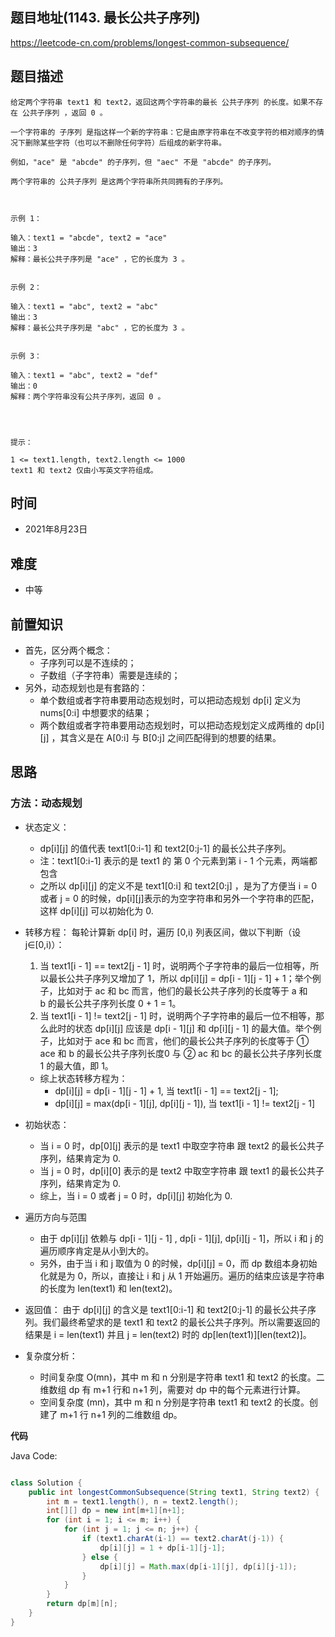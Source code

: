 
## 题目地址(1143. 最长公共子序列)

https://leetcode-cn.com/problems/longest-common-subsequence/

## 题目描述

```
给定两个字符串 text1 和 text2，返回这两个字符串的最长 公共子序列 的长度。如果不存在 公共子序列 ，返回 0 。

一个字符串的 子序列 是指这样一个新的字符串：它是由原字符串在不改变字符的相对顺序的情况下删除某些字符（也可以不删除任何字符）后组成的新字符串。

例如，"ace" 是 "abcde" 的子序列，但 "aec" 不是 "abcde" 的子序列。

两个字符串的 公共子序列 是这两个字符串所共同拥有的子序列。

 

示例 1：

输入：text1 = "abcde", text2 = "ace" 
输出：3  
解释：最长公共子序列是 "ace" ，它的长度为 3 。


示例 2：

输入：text1 = "abc", text2 = "abc"
输出：3
解释：最长公共子序列是 "abc" ，它的长度为 3 。


示例 3：

输入：text1 = "abc", text2 = "def"
输出：0
解释：两个字符串没有公共子序列，返回 0 。


 

提示：

1 <= text1.length, text2.length <= 1000
text1 和 text2 仅由小写英文字符组成。
```

## 时间

- 2021年8月23日

## 难度

- 中等

## 前置知识
- 首先，区分两个概念：
    - 子序列可以是不连续的；
    - 子数组（子字符串）需要是连续的；
- 另外，动态规划也是有套路的：
    - 单个数组或者字符串要用动态规划时，可以把动态规划 dp[i] 定义为 nums[0:i] 中想要求的结果；
    - 两个数组或者字符串要用动态规划时，可以把动态规划定义成两维的 dp[i][j] ，其含义是在 A[0:i] 与 B[0:j] 之间匹配得到的想要的结果。


## 思路

### 方法：动态规划

- 状态定义：
    - dp[i][j] 的值代表 text1[0:i-1] 和 text2[0:j-1] 的最长公共子序列。 
    - 注：text1[0:i-1] 表示的是 text1 的 第 0 个元素到第 i - 1 个元素，两端都包含
    - 之所以 dp[i][j] 的定义不是 text1[0:i] 和 text2[0:j] ，是为了方便当 i = 0 或者 j = 0 的时候，dp[i][j]表示的为空字符串和另外一个字符串的匹配，这样 dp[i][j] 可以初始化为 0.

- 转移方程： 每轮计算新 dp[i] 时，遍历 [0,i) 列表区间，做以下判断（设 j∈[0,i)）：
    1. 当 text1[i - 1] == text2[j - 1] 时，说明两个子字符串的最后一位相等，所以最长公共子序列又增加了 1，所以 dp[i][j] = dp[i - 1][j - 1] + 1；举个例子，比如对于 ac 和 bc 而言，他们的最长公共子序列的长度等于 a 和 b 的最长公共子序列长度 0 + 1 = 1。
    2. 当 text1[i - 1] != text2[j - 1] 时，说明两个子字符串的最后一位不相等，那么此时的状态 dp[i][j] 应该是 dp[i - 1][j] 和 dp[i][j - 1] 的最大值。举个例子，比如对于 ace 和 bc 而言，他们的最长公共子序列的长度等于 ① ace 和 b 的最长公共子序列长度0 与 ② ac 和 bc 的最长公共子序列长度1 的最大值，即 1。
    - 综上状态转移方程为：
        - dp[i][j] = dp[i - 1][j - 1] + 1, 当 text1[i - 1] == text2[j - 1];
        - dp[i][j] = max(dp[i - 1][j], dp[i][j - 1]), 当 text1[i - 1] != text2[j - 1]

- 初始状态：
    - 当 i = 0 时，dp[0][j] 表示的是 text1 中取空字符串 跟 text2 的最长公共子序列，结果肯定为 0.
    - 当 j = 0 时，dp[i][0] 表示的是 text2 中取空字符串 跟 text1 的最长公共子序列，结果肯定为 0.
    - 综上，当 i = 0 或者 j = 0 时，dp[i][j] 初始化为 0.

- 遍历方向与范围
    - 由于 dp[i][j] 依赖与 dp[i - 1][j - 1] , dp[i - 1][j], dp[i][j - 1]，所以 i 和 j 的遍历顺序肯定是从小到大的。
    - 另外，由于当 i 和 j 取值为 0 的时候，dp[i][j] = 0，而 dp 数组本身初始化就是为 0，所以，直接让 i 和 j 从 1 开始遍历。遍历的结束应该是字符串的长度为 len(text1) 和 len(text2)。

- 返回值：
    由于 dp[i][j] 的含义是 text1[0:i-1] 和 text2[0:j-1] 的最长公共子序列。我们最终希望求的是 text1 和 text2 的最长公共子序列。所以需要返回的结果是 i = len(text1) 并且 j = len(text2) 时的 dp[len(text1)][len(text2)]。

- 复杂度分析：
    - 时间复杂度 O(mn)，其中 m 和 n 分别是字符串 text1 和 text2 的长度。二维数组 dp 有 m+1 行和 n+1 列，需要对 dp 中的每个元素进行计算。
    - 空间复杂度 (mn)，其中 m 和 n 分别是字符串 text1 和 text2 的长度。创建了 m+1 行 n+1 列的二维数组 dp。


**代码**

Java Code:


```java

class Solution {
    public int longestCommonSubsequence(String text1, String text2) {
        int m = text1.length(), n = text2.length();
        int[][] dp = new int[m+1][n+1];
        for (int i = 1; i <= m; i++) {
            for (int j = 1; j <= n; j++) {
                if (text1.charAt(i-1) == text2.charAt(j-1)) {
                    dp[i][j] = 1 + dp[i-1][j-1];
                } else {
                    dp[i][j] = Math.max(dp[i-1][j], dp[i][j-1]);
                }
            }
        }
        return dp[m][n];
    }
}

```

